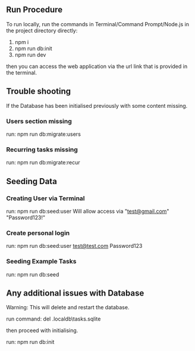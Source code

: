 ## Run Procedure
To run locally, run the commands in Terminal/Command Prompt/Node.js in the project directory directly:

1. npm i
2. npm run db:init
3. npm run dev

then you can access the web application via the url link that is provided in the terminal.

## Trouble shooting

If the Database has been initialised previously with some content missing.

### Users section missing

run: npm run db:migrate:users

### Recurring tasks missing

run: npm run db:migrate:recur

## Seeding Data

### Creating User via Terminal

run: npm run db:seed:user 
Will allow access via "test@gmail.com" "Password123!"

### Create personal login

run: npm run db:seed:user test@test.com Password123

### Seeding Example Tasks

run: npm run db:seed

## Any additional issues with Database
Warning: This will delete and restart the database.

run command: del .localdb\tasks.sqlite

then proceed with initialising.

run: npm run db:init
